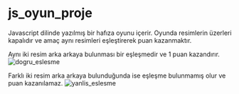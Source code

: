 # js_oyun_proje
Javascript dilinde yazılmış bir hafıza oyunu içerir. Oyunda resimlerin üzerleri kapalıdır ve amaç aynı resimleri eşleştirerek puan kazanmaktır.

Aynı iki resim arka arkaya bulunması bir eşleşmedir ve 1 puan kazandırır.
![dogru_eslesme](https://github.com/belerumut/js_oyun_proje/assets/167820909/71d3a045-bea6-41f5-8166-3ed476f7972f)

Farklı iki resim arka arkaya bulunduğunda ise eşleşme bulunmamış olur ve puan kazanılamaz.
![yanlis_eslesme](https://github.com/belerumut/js_oyun_proje/assets/167820909/3f6a0dad-f795-457f-b14a-ebb267163c5d)


